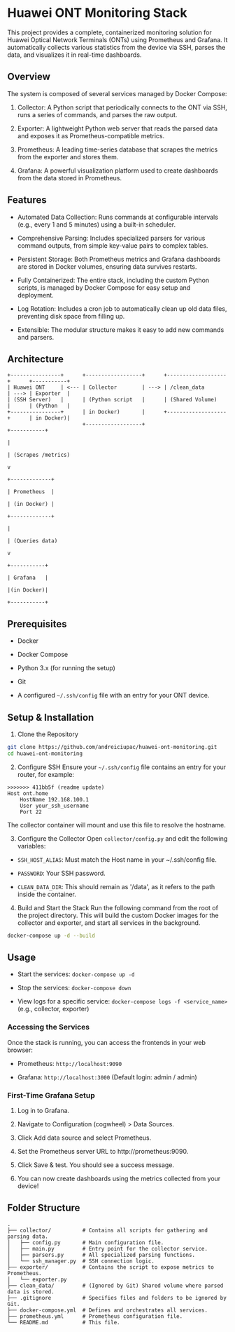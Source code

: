 # Huawei ONT Monitoring Stack

This project provides a complete, containerized monitoring solution for Huawei Optical Network Terminals (ONTs) using Prometheus and Grafana. It automatically collects various statistics from the device via SSH, parses the data, and visualizes it in real-time dashboards.

## Overview

The system is composed of several services managed by Docker Compose:

1. Collector: A Python script that periodically connects to the ONT via SSH, runs a series of commands, and parses the raw output.

2. Exporter: A lightweight Python web server that reads the parsed data and exposes it as Prometheus-compatible metrics.

3. Prometheus: A leading time-series database that scrapes the metrics from the exporter and stores them.

4. Grafana: A powerful visualization platform used to create dashboards from the data stored in Prometheus.

## Features

- Automated Data Collection: Runs commands at configurable intervals (e.g., every 1 and 5 minutes) using a built-in scheduler.

- Comprehensive Parsing: Includes specialized parsers for various command outputs, from simple key-value pairs to complex tables.

- Persistent Storage: Both Prometheus metrics and Grafana dashboards are stored in Docker volumes, ensuring data survives restarts.

- Fully Containerized: The entire stack, including the custom Python scripts, is managed by Docker Compose for easy setup and deployment.

- Log Rotation: Includes a cron job to automatically clean up old data files, preventing disk space from filling up.

- Extensible: The modular structure makes it easy to add new commands and parsers.

## Architecture

```
+----------------+      +------------------+      +-------------------+      +-----------+
| Huawei ONT     | <--- | Collector        | ---> | /clean_data       | ---> | Exporter  |
| (SSH Server)   |      | (Python script   |      | (Shared Volume)   |      | (Python   |
+----------------+      | in Docker)       |      +-------------------+      | in Docker)|
                        +------------------+                                 +-----------+
                                                                                   |
                                                                                   | (Scrapes /metrics)
                                                                                   v
                                                                             +-------------+
                                                                             | Prometheus  |
                                                                             | (in Docker) |
                                                                             +-------------+
                                                                                   |
                                                                                   | (Queries data)
                                                                                   v
                                                                             +-----------+
                                                                             | Grafana   |
                                                                             |(in Docker)|
                                                                             +-----------+
```


## Prerequisites

- Docker

- Docker Compose

- Python 3.x (for running the setup)

- Git

- A configured `~/.ssh/config` file with an entry for your ONT device.

## Setup & Installation

1. Clone the Repository

```bash
git clone https://github.com/andreiciupac/huawei-ont-monitoring.git
cd huawei-ont-monitoring
```

2. Configure SSH
Ensure your `~/.ssh/config` file contains an entry for your router, for example:

```
>>>>>>> 411bb5f (readme update)
Host ont.home
    HostName 192.168.100.1
    User your_ssh_username
    Port 22
```

The collector container will mount and use this file to resolve the hostname.

3. Configure the Collector
Open `collector/config.py` and edit the following variables:

- `SSH_HOST_ALIAS`: Must match the Host name in your ~/.ssh/config file.

- `PASSWORD`: Your SSH password.

- `CLEAN_DATA_DIR`: This should remain as '/data', as it refers to the path inside the container.

4. Build and Start the Stack
Run the following command from the root of the project directory. This will build the custom Docker images for the collector and exporter, and start all services in the background.

```bash
docker-compose up -d --build
```

## Usage

- Start the services: `docker-compose up -d`

- Stop the services: `docker-compose down`

- View logs for a specific service: `docker-compose logs -f <service_name>` (e.g., collector, exporter)

### Accessing the Services

Once the stack is running, you can access the frontends in your web browser:

- Prometheus: `http://localhost:9090`

- Grafana: `http://localhost:3000` (Default login: admin / admin)

### First-Time Grafana Setup

1. Log in to Grafana.

2. Navigate to Configuration (cogwheel) > Data Sources.

3. Click Add data source and select Prometheus.

4. Set the Prometheus server URL to http://prometheus:9090.

5. Click Save & test. You should see a success message.

6. You can now create dashboards using the metrics collected from your device!

## Folder Structure

```
.
├── collector/          # Contains all scripts for gathering and parsing data.
│   ├── config.py       # Main configuration file.
│   ├── main.py         # Entry point for the collector service.
│   ├── parsers.py      # All specialized parsing functions.
│   └── ssh_manager.py  # SSH connection logic.
├── exporter/           # Contains the script to expose metrics to Prometheus.
│   └── exporter.py
├── clean_data/         # (Ignored by Git) Shared volume where parsed data is stored.
├── .gitignore          # Specifies files and folders to be ignored by Git.
├── docker-compose.yml  # Defines and orchestrates all services.
├── prometheus.yml      # Prometheus configuration file.
└── README.md           # This file.
```
